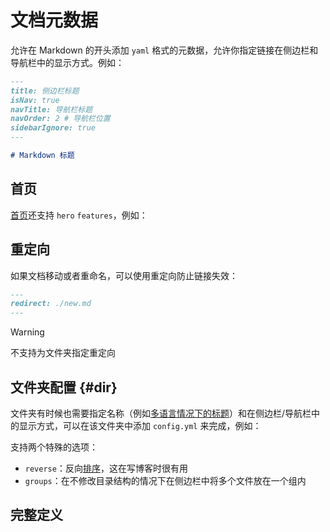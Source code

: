 # 文档元数据

允许在 Markdown 的开头添加 `yaml` 格式的元数据，允许你指定链接在侧边栏和导航栏中的显示方式。例如：

```md
---
title: 侧边栏标题
isNav: true
navTitle: 导航栏标题
navOrder: 2 # 导航栏位置
sidebarIgnore: true
---

# Markdown 标题
```

## 首页

[首页](./003-cli.md#--home-mode)还支持 `hero` `features`，例如：

<gbp-raw src="docs/en/README.md" range="1-19"></gbp-raw>

## 重定向

如果文档移动或者重命名，可以使用重定向防止链接失效：

```md
---
redirect: ./new.md
---
```

> [!WARNING]
> 不支持为文件夹指定重定向

## 文件夹配置 {#dir}

文件夹有时候也需要指定名称（例如[多语言情况下的标题](./002-i18n.md)）和在侧边栏/导航栏中的显示方式，可以在该文件夹中添加 `config.yml` 来完成，例如：

<gbp-raw src="docs/zh/002-guide/config.yml"></gbp-raw>

支持两个特殊的选项：

- `reverse`：反向[排序](./001-sort.md)，这在写博客时很有用
- `groups`：在不修改目录结构的情况下在侧边栏中将多个文件放在一个组内

## 完整定义

<gbp-raw src="src/common/frontmatter.ts"></gbp-raw>
